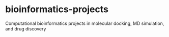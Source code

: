 # bioinformatics-projects
Computational bioinformatics projects in molecular docking, MD simulation, and drug discovery
